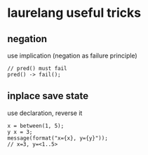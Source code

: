 # laurelang useful tricks

## negation

use implication (negation as failure principle)

```
// pred() must fail
pred() -> fail();
```

## inplace save state

use declaration, reverse it

```
x = between(1, 5);
y x = 3;
message(format("x={x}, y={y}"));
// x=3, y=<1..5>
```